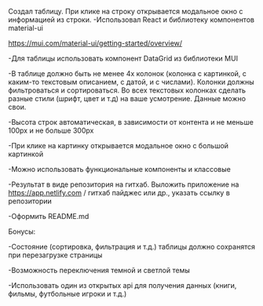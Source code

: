 Создал  таблицу. 
При клике на строку открывается модальное окно с информацией из строки.
-Использовал React и библиотеку компонентов material-ui

https://mui.com/material-ui/getting-started/overview/

-Для таблицы использовать компонент DataGrid из библиотеки MUI

-В таблице должно быть не менее 4х колонок (колонка с картинкой, с каким-то текстовым описанием, с датой, и с числами). 
Колонки должны фильтроваться и сортироваться. 
Во всех текстовых колонках сделать разные стили  (шрифт, цвет и т.д) на ваше усмотрение. 
Данные можно свои.

-Высота строк автоматическая, в зависимости от контента и не меньше 100px и не больше  300px

-При клике на картинку открывается модальное окно с большой картинкой

-Можно использовать функциональные компоненты и классовые

-Результат в виде репозитория на гитхаб. Выложить приложение на https://app.netlify.com / гитхаб пайджес или др., указать ссылку в репозитории

-Оформить README.md

Бонусы:

-Состояние (сортировка, фильтрация и т.д.) таблицы должно сохранятся при перезагрузке страницы

-Возможность переключения темной и светлой темы

-Использовать один из открытых api для получения данных (книги, фильмы, футбольные игроки и т.д.)
